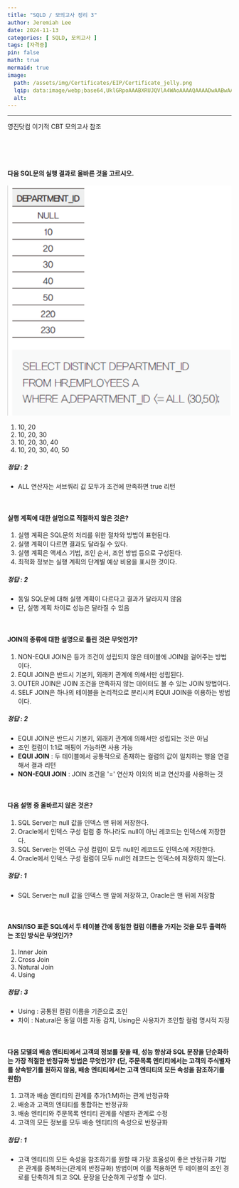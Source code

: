 ```yaml
---
title: "SQLD / 모의고사 정리 3"
author: Jeremiah Lee
date: 2024-11-13
categories: [ SQLD, 모의고사 ]
tags: [자격증]
pin: false
math: true
mermaid: true
image: 
  path: /assets/img/Certificates/EIP/Certificate_jelly.png
  lqip: data:image/webp;base64,UklGRpoAAABXRUJQVlA4WAoAAAAQAAAADwAABwAAQUxQSDIAAAARL0AmbZurmr57yyIiqE8oiG0bejIYEQTgqiDA9vqnsUSI6H+oAERp2HZ65qP/VIAWAFZQOCBCAAAA8AEAnQEqEAAIAAVAfCWkAALp8sF8rgRgAP7o9FDvMCkMde9PK7euH5M1m6VWoDXf2FkP3BqV0ZYbO6NA/VFIAAAA
  alt: 
---
```

***

영진닷컴 이기적 CBT 모의고사 참조

<br>
<br>
<br>

#### 다음 SQL문의 실행 결과로 올바른 것을 고르시오.

![](/assets/img/Certificates/SQLD/SQLD_MOCKTEST_4.png)

1. 10, 20
2. 10, 20, 30
3. 10, 20, 30, 40
4. 10, 20, 30, 40, 50

##### 정답 : 2
  - ALL 연산자는 서브쿼리 값 모두가 조건에 만족하면 true 리턴

<br>

#### 실행 계획에 대한 설명으로 적절하지 않은 것은?

1. 실행 계획은 SQL문의 처리를 위한 절차와 방법이 표현된다.
2. 실행 계획이 다르면 결과도 달라질 수 있다.
3. 실행 계획은 액세스 기법, 조인 순서, 조인 방법 등으로 구성된다.
4. 최적화 정보는 실행 계획의 단계별 예상 비용을 표시한 것이다.

##### 정답 : 2
  - 동일 SQL문에 대해 실행 계획이 다르다고 결과가 달라지지 않음
  - 단, 실행 계획 차이로 성능은 달라질 수 있음

<br>

#### JOIN의 종류에 대한 설명으로 틀린 것은 무엇인가?

1. NON-EQUI JOIN은 등가 조건이 성립되지 않은 테이블에 JOIN을 걸어주는 방법이다.
2. EQUI JOIN은 반드시 기본키, 외래키 관계에 의해서만 성립된다.
3. OUTER JOIN은 JOIN 조건을 만족하지 않는 데이터도 볼 수 있는 JOIN 방법이다.
4. SELF JOIN은 하나의 테이블을 논리적으로 분리시켜 EQUI JOIN을 이용하는 방법이다.

##### 정답 : 2
  - EQUI JOIN은 반드시 기본키, 외래키 관계에 의해서만 성립되는 것은 아님
  - 조인 컬럼이 1:1로 매핑이 가능하면 사용 가능
  - **EQUI JOIN** : 두 테이블에서 공통적으로 존재하는 컬럼의 값이 일치하는 행을 연결해서 결과 리턴
  - **NON-EQUI JOIN** : JOIN 조건을 '=' 연산자 이외의 비교 연산자를 사용하는 것

<br>

#### 다음 설명 중 올바르지 않은 것은?

1. SQL Server는 null 값을 인덱스 맨 뒤에 저장한다.
2. Oracle에서 인덱스 구성 컬럼 중 하나라도 null이 아닌 레코드는 인덱스에 저장한다.
3. SQL Server는 인덱스 구성 컬럼이 모두 null인 레코드도 인덱스에 저장한다.
4. Oracle에서 인덱스 구성 컬럼이 모두 null인 레코드는 인덱스에 저장하지 않는다.

##### 정답 : 1
  - SQL Server는 null 값을 인덱스 맨 앞에 저장하고, Oracle은 맨 뒤에 저장함

<br>

#### ANSI/ISO 표준 SQL에서 두 테이블 간에 동일한 컬럼 이름을 가지는 것을 모두 출력하는 조인 방식은 무엇인가?

1. Inner Join
2. Cross Join
3. Natural Join
4. Using

##### 정답 : 3
  - Using : 공통된 컬럼 이름을 기준으로 조인
  - 차이 : Natural은 동일 이름 자동 감지, Using은 사용자가 조인할 컬럼 명시적 지정

<br>

#### 다음 모델의 배송 엔티티에서 고객의 정보를 찾을 때, 성능 향상과 SQL 문장을 단순화하는 가장 적절한 반정규화 방법은 무엇인가? (단, 주문목록 엔티티에서는 고객의 주식별자를 상속받기를 원하지 않음, 배송 엔티티에서는 고객 엔티티의 모든 속성을 참조하기를 원함)

1. 고객과 배송 엔티티의 관계를 추가(1:M)하는 관계 반정규화
2. 배송과 고객의 엔티티를 통합하는 반정규화
3. 배송 엔티티와 주문목록 엔티티 관계를 식별자 관계로 수정
4. 고객의 모든 정보를 모두 배송 엔티티의 속성으로 반정규화

##### 정답 : 1
  - 고객 엔티티의 모든 속성을 참조하기를 원할 때 가장 효율성이 좋은 반정규화 기법은 관계를 중복하는(관계의 반정규화) 방법이며 이를 적용하면 두 테이블의 조인 경로를 단축하게 되고 SQL 문장을 단순하게 구성할 수 있다.



